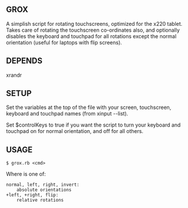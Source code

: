 
GROX
----

A simplish script for rotating touchscreens, optimized for the x220 tablet.  Takes care of rotating the
touchscreen co-ordinates also, and optionally disables the keyboard and touchpad
for all rotations except the normal orientation (useful for laptops with flip
screens).


DEPENDS
-------

xrandr


SETUP
-----

Set the variables at the top of the file with your screen, touchscreen, keyboard
and touchpad names (from xinput --list).

Set $controlKeys to true if you want the script to turn your keyboard and
touchpad on for normal orientation, and off for all others.


USAGE
---

    $ grox.rb <cmd>

Where <cmd> is one of:

    normal, left, right, invert: 
        absolute orientations
    +left, +right, flip: 
        relative rotations

